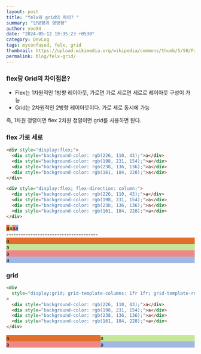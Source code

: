 ```yaml
---
layout: post
title: "felx와 grid의 차이? "
summary: "단방향과 양방향"
author: yoo94
date: "2024-05-12 19:35:23 +0530"
category: DevLog
tags: myconfused, felx, grid
thumbnail: https://upload.wikimedia.org/wikipedia/commons/thumb/5/50/Fxemoji_u2049.svg/255px-Fxemoji_u2049.svg.png
permalink: blog/felx-grid/
---
```


### flex랑 Grid의 차이점은?

- Flex는 1차원적인 1방향 레이아웃, 가로면 가로 세로면 세로로 레이아웃 구성이 가능
- Grid는 2차원적인 2방향 레이아웃이다. 가로 세로 동시에 가능

즉, 1차원 정렬이면 flex 2차원 정렬이면 grid를 사용하면 된다.

### flex 가로 세로

```html
<div style="display:flex;">
  <div style="background-color: rgb(226, 110, 43);">a</div>
  <div style="background-color: rgb(198, 231, 154);">a</div>
  <div style="background-color: rgb(238, 136, 136);">a</div>
  <div style="background-color: rgb(161, 184, 228);">a</div>
</div>

<div style="display:flex; flex-direction: column;">
  <div style="background-color: rgb(226, 110, 43);">a</div>
  <div style="background-color: rgb(198, 231, 154);">a</div>
  <div style="background-color: rgb(238, 136, 136);">a</div>
  <div style="background-color: rgb(161, 184, 228);">a</div>
</div>
```

<div style="display:flex;">
  <div style="background-color: rgb(226, 110, 43);">a</div>
  <div style="background-color: rgb(198, 231, 154);">a</div>
  <div style="background-color: rgb(238, 136, 136);">a</div>
  <div style="background-color: rgb(161, 184, 228);">a</div>
</div>
--------------------------------------
<div style="display:flex; flex-direction: column;">
  <div style="background-color: rgb(226, 110, 43);">a</div>
  <div style="background-color: rgb(198, 231, 154);">a</div>
  <div style="background-color: rgb(238, 136, 136);">a</div>
  <div style="background-color: rgb(161, 184, 228);">a</div>
</div>

### grid

```html
<div
  style="display:grid; grid-template-columns: 1fr 1fr; grid-template-rows: 1fr 1fr;"
>
  <div style="background-color: rgb(226, 110, 43);">a</div>
  <div style="background-color: rgb(198, 231, 154);">a</div>
  <div style="background-color: rgb(238, 136, 136);">a</div>
  <div style="background-color: rgb(161, 184, 228);">a</div>
</div>
```

<div style="display:grid; grid-template-columns: 1fr 1fr; grid-template-rows: 1fr 1fr;">
  <div style="background-color: rgb(226, 110, 43);">a</div>
  <div style="background-color: rgb(198, 231, 154);">a</div>
  <div style="background-color: rgb(238, 136, 136);">a</div>
  <div style="background-color: rgb(161, 184, 228);">a</div>
</div>

